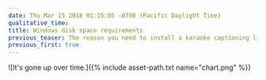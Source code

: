 ```yaml
---
date: Thu Mar 15 2018 01:15:05 -0700 (Pacific Daylight Time)
qualitative_time: 
title: Windows disk space requirements
previous_teaser: The reason you need to install a karaoke captioning library if you want to set up a printer
previous_first: true
---
```

![It's gone up over time.]({% include asset-path.txt name="chart.png" %})
